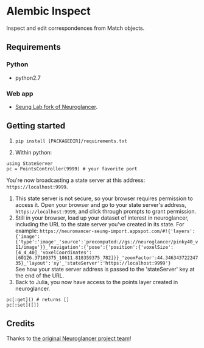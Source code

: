 # Alembic Inspect
Inspect and edit correspondences from Match objects.

## Requirements

### Python
* python2.7

### Web app
* [Seung Lab fork of Neuroglancer](https://neuromancer-seung-import.appspot.com/).

## Getting started
1. `pip install [PACKAGEDIR]/requirements.txt`  

1. Within python:
```
using StateServer
pc = PointsController(9999) # your favorite port
```  
You're now broadcasting a state server at this address: `https://localhost:9999`.  
1. This state server is not secure, so your browser requires permission to access it. Open your browser and go to your state server's address, `https://localhost:9999`, and click through prompts to grant permission.
1. Still in your browser, load up your dataset of interest in neuroglancer, including the URL to the state server you've created in its state. For example:
`https://neuromancer-seung-import.appspot.com/#!{'layers':{'image':{'type':'image'_'source':'precomputed://gs://neuroglancer/pinky40_v11/image'}}_'navigation':{'pose':{'position':{'voxelSize':[4_4_40]_'voxelCoordinates':[60126.37109375_10611.818359375_782]}}_'zoomFactor':44.34634372224735}_'layout':'xy'_'stateServer':'https://localhost:9999'}`  
See how your state server address is passed to the 'stateServer' key at the end of the URL.
1. Back to Julia, you now have access to the points layer created in neuroglancer.
```
pc[:get]() # returns []
pc[:set]([])
```


## Credits
Thanks to [the original Neuroglancer project team](https://github.com/google/neuroglancer)!